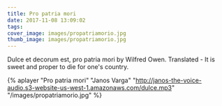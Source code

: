 ```yaml
---
title: Pro patria mori
date: 2017-11-08 13:09:02
tags:
cover_image: images/propatriamorio.jpg
thumb_image: images/propatriamorio.jpg
---
```

 
Dulce et decorum est, pro patria mori by Wilfred Owen. Translated - It is sweet and proper to die for one's country. 

{% aplayer "Pro patria mori" "Janos Varga" "http://janos-the-voice-audio.s3-website-us-west-1.amazonaws.com/dulce.mp3" "/images/propatriamorio.jpg"  %}
